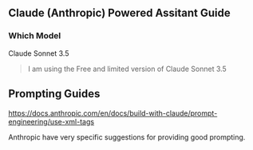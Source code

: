## Claude (Anthropic) Powered Assitant Guide

### Which Model

Claude Sonnet 3.5
 
> I am using the Free and limited version of Claude Sonnet 3.5

## Prompting Guides

https://docs.anthropic.com/en/docs/build-with-claude/prompt-engineering/use-xml-tags

Anthropic have very specific suggestions for providing good prompting.